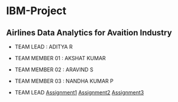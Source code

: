 # IBM-Project

## Airlines Data Analytics for Avaition Industry

  - TEAM LEAD : ADITYA R
  - TEAM MEMBER 01 : AKSHAT KUMAR
  - TEAM MEMBER 02 : ARAVIND S
  - TEAM MEMBER 03 : NANDHA KUMAR P

- TEAM LEAD 
[Assignment1](./Assignments/Team%20Lead/Assignment-01/assignment01.pdf)
[Assignment2](./Assignments/Team%20Lead/Assignment-02/assignment02.pdf)
[Assignment3](./Assignments/Team%20Lead/Assignment-03/assignment03.ipynb)
